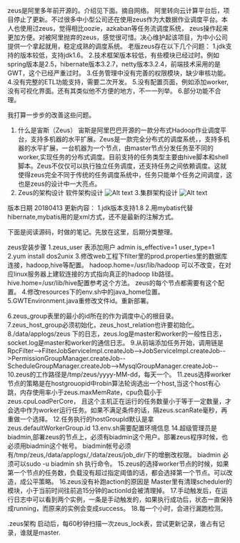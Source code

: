 zeus是阿里多年前开源的。介绍见下面。摘自网络。
阿里转向云计算平台后，项目停止了更新。不过很多中小型公司还在使用zeus作为大数据作业调度平台。本人也使用过zeus，觉得相比oozie，azkaban等任务流调度系统，
zeus操作起来更加方便。对被阿里抛弃的zeus，感觉很可惜。决心维护起该项目，为中小公司提供一个拿起就用，稳定成熟的调度系统。
老版zeus存在以下几个问题：
1.jdk支持的版本较低，支持jdk1.6。
2.技术框架版本较低，有些模块已经过时。例如spring版本是2.5，hibernate版本3.2.7，netty版本3.2.4，前端技术采用的是GWT，这个已经严重过时。
3.任务管理中没有完善的权限模块，缺少审核功能。
4.没有完整的ETL功能支持，需要二次开发。
5.没有配置页面，例如添加worker,没有可视化界面。还有其类似他不方便的地方，不一一列举。
6.部分功能不合理。

我打算一步步的改善这些问题。

1. 什么是宙斯（Zeus）
宙斯是阿里巴巴开源的一款分布式Hadoop作业调度平台，支持多机器的水平扩展。Zeus是一款完全分布式的调度系统，，支持多机器的水平扩展，一台机器为一个节点，由master节点分发任务至不同的worker,实现任务的分布式调度。目前支持的任务类型主要由hive脚本和shell脚本。Zeus不仅仅可以执行独立任务调度，还支持任务之间依赖调度。这就使得zeus完全不同于传统的任务调度系统中，任务只能单个任务之间调度，这也是zeus的设计中一大亮点。
2. Zeus的架构设计
软件架构设计 
![Alt text](https://github.com/jimmy401/zeus_nb/raw/master/Screenshots/ruanjianjiagou.png)
3.集群架构设计
![Alt text](https://github.com/jimmy401/zeus_nb/raw/master/Screenshots/jishujiagou.png)


版本日期 20180413
更新内容：
1.jdk版本支持1.8
2.用mybatis代替hibernate,mybatis用的是xml方式，还不是最新的注解方式。

下面是阅读源码，时做的笔记。先放在这里，后期分类整理。

zeus安装步骤
1.zeus_user 表添加用户 admin is_effective=1 user_type=1
2.yum install dos2unix
3.修改web工程下filter里的prod.properties里的数据库连接，hadoop,hive等配置。
  hadoop.home=/usr/lib/hadoop 可以不改变，在对应linux服务器上建软连接的方式指向真正的hadoop lib路径。
  hive.home=/usr/lib/hive配置参考这个方法。
  zeus的每个节点都需要有这个配置。
4.修改resources下的env.sh中的java_home位置。
5.GWTEnvironment.java重修改文件id。重新部署。

6.zeus_group表里的最小的id所在的作为调度中心的根目录。
7.zeus_host_group必须初始化，zeus_host_relation也许要初始化。
8./data/applogs/zeus 下的日志，zeus.log是master和worker的一般性日志，socket.log是master和worker的通信日志。
9.从前端添加任务开始，调用链是RpcFilter-->FilterJobServiceImpl.createJob-->JobServiceImpl.createJob-->PermissionGroupManager.createJob--
ScheduleGroupManager.createJob-->MysqlGroupManager.createJob--
10.zeus的工作路径是/tmp/zeus/yyyy-MM-dd，每天一个。
11.zeus选择worker节点的策略是在hostgrouopid中robin算法轮询选出一个host,当这个host有心跳，内存使用率小于zeus.maxMemRate，cpu负载小于zeus.cpuLoadPerCore，
且这个主机正在运行的任务数量小于等于一定数量，才会选中作为worker运行任务。如果不满足条件的话，隔zeus.scanRate毫秒，再重做一个选择。
12.任务执行的hostGroupId默认是拿zeus.defaultWorkerGroup.id
13.env.sh需要配置环境信息
14.超级管理员是biadmin,部署zeus的节点上，必须有biadmin这个用户。部署zeus程序时候，也必须用biadmin这个帐号。
biadmin帐号必须有/tmp/zeus,/data/applogs/,/data/zeus/job_dir/下的增删改权限。
biadmin 必须可以sudo -u biadmin sh 执行命令。
15.zeus的选择worker节点的时候，如果第一个节点的任务数，负载没有超过指定阈值的话，都会选择第一个节点。可以改造，成公平策略。
16.zeus没有补跑action的原因是 Master里有清理scheduler的模块，小于当前时间往前追15分钟的actionId会被清理掉。
17.手动触发后，在运行日志中可以看到两个实例，一条是手动触发的，如果执行成功后，状态一直保持成running，而原来的实例会变成success。
18.每一个小时，会进行漏跑检测。


.zeus架构
启动后，每60秒钟扫描一次zeus_lock表，尝试更新记录，谁占有记录，谁就是master.
